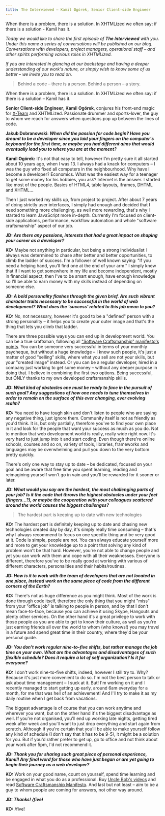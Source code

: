 ```yaml
---
title: The Interviewed – Kamil Ogórek, Senior Client-side Engineer
---
```


When there is a problem, there is a solution. In XHTMLized we often say: if there is a solution - Kamil has it.

_Today we would like to share the first episode of **The Interviewed** with you. Under this name a series of conversations will be published on our blog. Conversations with developers, project managers, operational staff – and other spirits performing various roles in XHTMLized._

_If you are interested in glancing at our backstage and having a deeper understanding of our work's nature, or simply wish to know some of us better – we invite you to read on._

> Behind a code – there is a person. Behind a person – a story.

When there is a problem, there is a solution. In XHTMLized we often say: if there is a solution – Kamil has it.

**Senior Client-side Engineer**, **Kamil Ogórek**, conjures his front-end magic for [X-Team](http://x-team.com/) and XHTMLized. Passionate drummer and sports-lover, the guy to whom we reach for answers when questions pop up between the lines of code.

**Jakub Dobranowski: _When did the passion for code begin? Have you dreamt to be a developer since you laid your fingers on the computer's keyboard for the first time, or maybe you had different aims that would eventually lead you to where you are at the moment?_**

**Kamil Ogórek:** It's not that easy to tell, however I'm pretty sure it all started about 10 years ago, when I was 13\. I always had a knack for computers – I was the guy who fixed all computers in the neighbourhood. Why have I become a developer? Economics. What was the easiest way for a teenager to get some money for his hobbies, you ask? Internet is the answer. I started like most of the people. Basics of HTML4, table layouts, iframes, DHTML and XHTML…

Then I just worked my skills up, from project to project. After about 7 years of doing strictly user interfaces, I simply had enough and decided that I need something more challenging, as well more rewarding, that's why I started to learn JavaScript more in-depth. Currently I'm focused on client-side applications, performance, workflow automation and whole "software craftsmanship" aspect of our job.

**JD: _Are there any passions, interests that had a great impact on shaping your career as a developer?_**

**KO:** Maybe not anything in particular, but being a strong individualist I always was determined to chase after better and better opportunities, to climb the ladder of success. I'm a follower of well known saying: "If you need a helping hand, you'll find one at the end of your arm." I simply knew that if I want to get somewhere in my life and become independent, mostly in financial aspect, then I've to be smart enough, have enough knowledge so I'll be able to earn money with my skills instead of depending on someone else.

**JD: _A bold personality flashes through the given brief. Are such vibrant character traits necessary to be successful in the world of web development? What does the ‘success' related to this job mean to you?_**

**KO:** No, not necessary, however it's good to be a "defined" person with a strong personality – it helps you to create your outer image and that's the thing that lets you climb that ladder.

There are three possible ways you can end up in development world. You can be a true craftsman, following all ["Software Craftsmanship" manifesto's points](//en.wikipedia.org/wiki/Software_craftsmanship). You can be someone very successful in terms of your monthly paycheque, but without a huge knowledge – I know such people, it's just a matter of good "selling" skills, where what you sell are not your skills, but your "created image" instead. Or you can be a regular developer, hired in a company just working to get some money – without any deeper purpose in doing that. I believe in combining the first two options. Being successful, but ONLY thanks to my own developed craftsmanship skills.

**JD: _What kind of obstacles one must be ready to face in the pursuit of such goal? Any suggestions of how one needs to tune themselves in order to remain on the surface of this ever changing, ever evolving realm?_**

**KO:** You need to have tough skin and don't listen to people who are saying any negative thing, just ignore them. Community itself is not as friendly as you'd think. It is, but only partially, therefore you've to find your own place in it and look for the people that want your success as much as you do. Not to mention that web development world is really, really wide right now. It's very hard to just jump into it and start coding. Even though there're online schools, courses and so on, variety of tools, libraries, frameworks and languages may be overwhelming and pull you down to the very bottom pretty quickly.

There's only one way to stay up to date – be dedicated, focused on your goal and be aware that free time you spent learning, reading and reimagining yourself won't go in vain and you'll be rewarded for it sooner or later.

**JD: _What would you say are the hardest, the most challenging parts of your job? Is it the code that throws the highest obstacles under your feet (fingers…?), or maybe the cooperation with your colleagues scattered around the world causes the biggest challenges?_**

> The hardest part is keeping up to date with new technologies

**KO:** The hardest part is definitely keeping up to date and chasing new technologies created day by day, it's simply really time consuming – that's why I always recommend to focus on one specific thing and be very good at it. Code is simple, people are not. You can always educate yourself more and more to get your knowledge up to a point that solving any kind of problem won't be that hard. However, you're not able to change people and yet you can work with them and cope with all their weaknesses. Everyone is different, therefore you've to be really good at working with various of different characters, personalities and their habits/routines.

**JD: _How is it to work with the team of developers that are not located in one place, instead work on the same piece of code from the different corners of the Earth?_**

**KO:** There's not as huge difference as you might think. Most of the work is done through code itself, therefore the only thing that you might "miss" from your "office job" is talking to people in person, and by that I don't mean face-to-face, because you can achieve it using Skype, Hangouts and plenty other services. On the other hand it's a great privilege to work with those people as you are able to get to know their culture, as well as you're just earning friends all over the world to whom (who knows!) you may travel in a future and spend great time in their country, where they'd be your personal guide.

**JD: _You don't work regular nine-to-five shifts, but rather manage the job time on your own. What are the advantages and disadvantages of such flexible schedule? Does it require a lot of self organization? Is it for everyone?_**

**KO:** I don't work nine-to-five shifts, indeed, however I still try to. Why? Because it's just more convenient to do so. I'm not the best person to talk or ask about time management – I suck at it. But! I'm working on it and I recently managed to start getting up early, around 6am everyday for a month, for me that was hell of an achievement! And I'll try to make it as my daily routine when I get back from vacations.

The biggest advantage is of course that you can work anytime and wherever you want, but on the other hand it's the biggest disadvantage as well. If you're not organised, you'll end up working late nights, getting tired week after week and you'll want to just drop everything and start again from scratch. Although if you're certain that you'll be able to make yourself follow any kind of schedule (I don't say that it has to be 9-5), it might be a solution for you. But if you'd rather prefer to get up, go to office and not think about your work after 5pm, I'd not recommend it.

**JD: _Thank you for sharing such great piece of personal experience, Kamil! Any final word for those who have just began or are yet going to begin their journey as a web developer?_**

**KO:** Work on your good name, count on yourself, spend time learning and be engaged in what you do as a professional. Buy [Uncle Bob's videos](http://cleancoders.com/) and read [Software Craftsmanship Manifesto](http://manifesto.softwarecraftsmanship.org/). And last but not least – aim to be a guy to whom people are coming for answers, not other way around.

**JD: _Thanks! /five!_**

**KO:** /five!

